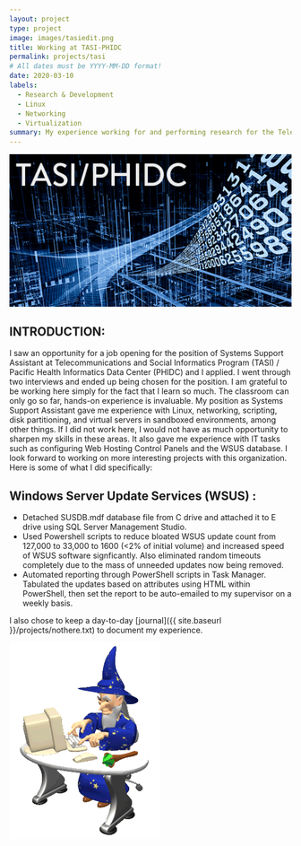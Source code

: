 ```yaml
---
layout: project
type: project
image: images/tasiedit.png
title: Working at TASI-PHIDC
permalink: projects/tasi
# All dates must be YYYY-MM-DD format!
date: 2020-03-10
labels:
  - Research & Development
  - Linux
  - Networking
  - Virtualization
summary: My experience working for and performing research for the Telecommunications and Social Informatics Program (TASI) / Pacific Health Informatics Data Center (PHIDC) at the University of Hawaii.
---
```

<img class="ui image" src="../images/TASI-PHIDC.jpg">

## INTRODUCTION:

I saw an opportunity for a job opening for the position of Systems Support Assistant at Telecommunications and Social Informatics Program (TASI) / Pacific Health Informatics Data Center (PHIDC) and I applied. I went through two interviews and ended up being chosen for the position. I am grateful to be working here simply for the fact that I learn so much. The classroom can only go so far, hands-on experience is invaluable. My position as Systems Support Assistant gave me experience with Linux, networking, scripting, disk partitioning, and virtual servers in sandboxed environments, among other things. If I did not work here, I would not have as much opportunity to sharpen my skills in these areas. It also gave me experience with IT tasks such as configuring Web Hosting Control Panels and the WSUS database. I look forward to working on more interesting projects with this organization. Here is some of what I did specifically:

## Windows Server Update Services (WSUS) :

* Detached SUSDB.mdf database file from C drive and attached it to E drive using SQL Server Management Studio.
* Used Powershell scripts to reduce bloated WSUS update count from 127,000 to 33,000 to 1600 (<2% of initial volume) and increased speed of WSUS software signficantly. Also eliminated random timeouts completely due to the mass of unneeded updates now being removed.
* Automated reporting through PowerShell scripts in Task Manager. Tabulated the updates based on attributes using HTML within PowerShell, then set the report to be auto-emailed to my supervisor on a weekly basis.

I also chose to keep a day-to-day [journal]({{ site.baseurl }}/projects/nothere.txt) to document my experience. 

<img class="ui image" src="../images/wizard.gif">
